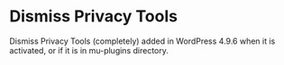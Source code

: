 # Dismiss Privacy Tools
Dismiss Privacy Tools (completely) added in WordPress 4.9.6 when it is activated, or if it is in mu-plugins directory.
